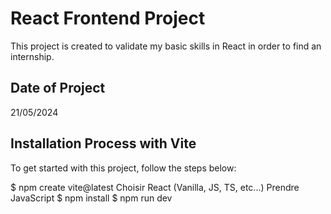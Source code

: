 # React Frontend Project

This project is created to validate my basic skills in React in order to find an internship.

## Date of Project

21/05/2024

## Installation Process with Vite

To get started with this project, follow the steps below:

$ npm create vite@latest
Choisir React (Vanilla, JS, TS, etc...)
Prendre JavaScript
$ npm install
$ npm run dev
